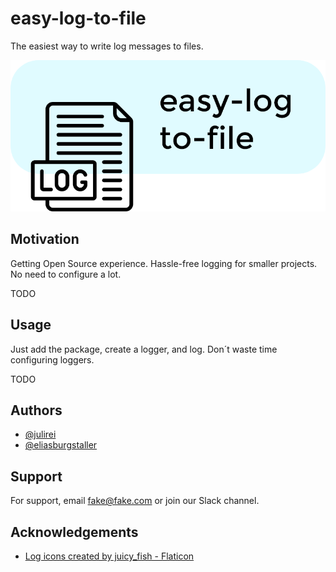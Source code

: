 
# easy-log-to-file

The easiest way to write log messages to files.


![Logo](logo.png)
## Motivation
Getting Open Source experience. Hassle-free logging for smaller projects. No need to configure a lot.  

TODO
## Usage
Just add the package, create a logger, and log. Don´t waste time configuring loggers. 

TODO
## Authors

- [@julirei](https://github.com/julirei)
- [@eliasburgstaller](https://github.com/eliasburgstaller)

## Support

For support, email fake@fake.com or join our Slack channel.


## Acknowledgements
 - [Log icons created by juicy_fish - Flaticon](https://www.flaticon.com/free-icons/log) 

